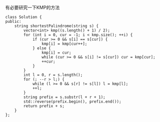 有必要研究一下KMP的方法

    class Solution {
    public:
        string shortestPalindrome(string s) {
            vector<int> kmp((s.length() + 1) / 2);
            for (int i = 0, cur = -1; i < kmp.size(); ++i) {
                if (cur >= 0 && s[i] == s[cur]) {
                    kmp[i] = kmp[cur++];
                } else {
                    kmp[i] = cur;
                    while (cur >= 0 && s[i] != s[cur]) cur = kmp[cur];
                    ++cur;
                }
            }
            int l = 0, r = s.length();
            for (; --r > l;) {
                while (l >= 0 && s[r] != s[l]) l = kmp[l];
                ++l;
            }
            string prefix = s.substr(l + r + 1);
            std::reverse(prefix.begin(), prefix.end());
            return prefix + s;
        }
    };